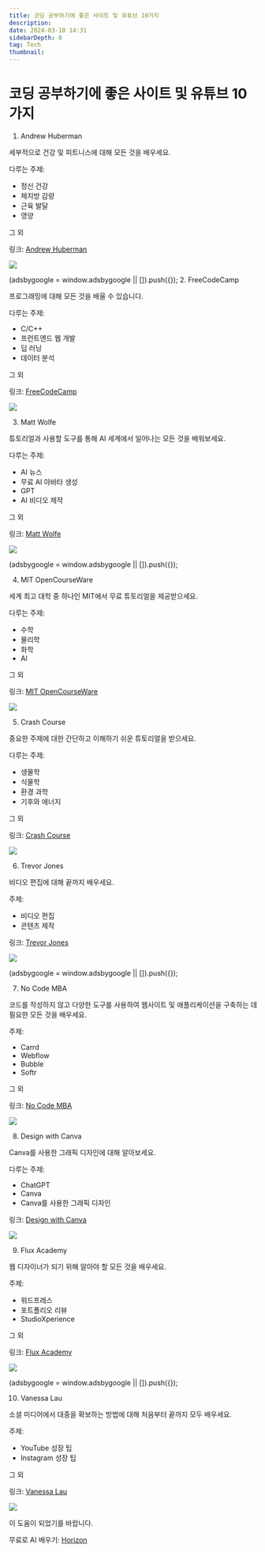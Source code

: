 ```yaml
---
title: 코딩 공부하기에 좋은 사이트 및 유튜브 10가지
description:
date: 2024-03-10 14:31
sidebarDepth: 0
tag: Tech
thumbnail:
---
```


# 코딩 공부하기에 좋은 사이트 및 유튜브 10가지

1. Andrew Huberman

세부적으로 건강 및 피트니스에 대해 모든 것을 배우세요.

다루는 주제:

- 정신 건강
- 체지방 감량
- 근육 발달
- 영양

그 외

링크: [Andrew Huberman](https://www.youtube.com/@hubermanlab/)

<img src="./img/10-YouTube-Channels-To-Learn-Anything-Online_0.png" />

<!-- ui-log 수평형 -->

<ins class="adsbygoogle"
     style="display:block"
     data-ad-client="ca-pub-4877378276818686"
     data-ad-slot="9743150776"
     data-ad-format="auto"
     data-full-width-responsive="true"></ins>
<component is="script">
(adsbygoogle = window.adsbygoogle || []).push({});
</component> 2. FreeCodeCamp

프로그래밍에 대해 모든 것을 배울 수 있습니다.

다루는 주제:

- C/C++
- 프런트엔드 웹 개발
- 딥 러닝
- 데이터 분석

그 외

링크: [FreeCodeCamp](https://www.youtube.com/@freecodecamp/)

<img src="./img/10-YouTube-Channels-To-Learn-Anything-Online_1.png" />

3. Matt Wolfe

튜토리얼과 사용할 도구를 통해 AI 세계에서 일어나는 모든 것을 배워보세요.

다루는 주제:

- AI 뉴스
- 무료 AI 아바타 생성
- GPT
- AI 비디오 제작

그 외

링크: [Matt Wolfe](https://www.youtube.com/@mreflow/)

<img src="./img/10-YouTube-Channels-To-Learn-Anything-Online_2.png" />

<!-- ui-log 수평형 -->

<ins class="adsbygoogle"
     style="display:block"
     data-ad-client="ca-pub-4877378276818686"
     data-ad-slot="9743150776"
     data-ad-format="auto"
     data-full-width-responsive="true"></ins>
<component is="script">
(adsbygoogle = window.adsbygoogle || []).push({});
</component>

4. MIT OpenCourseWare

세계 최고 대학 중 하나인 MIT에서 무료 튜토리얼을 제공받으세요.

다루는 주제:

- 수학
- 물리학
- 화학
- AI

그 외

링크: [MIT OpenCourseWare](https://www.youtube.com/@mitocw/)

<img src="./img/10-YouTube-Channels-To-Learn-Anything-Online_3.png" />

5. Crash Course

중요한 주제에 대한 간단하고 이해하기 쉬운 튜토리얼을 받으세요.

다루는 주제:

- 생물학
- 식물학
- 환경 과학
- 기후와 에너지

그 외

링크: [Crash Course](https://www.youtube.com/@crashcourse/)

<img src="./img/10-YouTube-Channels-To-Learn-Anything-Online_4.png" />

6. Trevor Jones

비디오 편집에 대해 끝까지 배우세요.

주제:

- 비디오 편집
- 콘텐츠 제작

링크: [Trevor Jones](https://www.youtube.com/@TrevorJonescreator/)

<img src="./img/10-YouTube-Channels-To-Learn-Anything-Online_5.png" />

<!-- ui-log 수평형 -->

<ins class="adsbygoogle"
     style="display:block"
     data-ad-client="ca-pub-4877378276818686"
     data-ad-slot="9743150776"
     data-ad-format="auto"
     data-full-width-responsive="true"></ins>
<component is="script">
(adsbygoogle = window.adsbygoogle || []).push({});
</component>

7. No Code MBA

코드를 작성하지 않고 다양한 도구를 사용하여 웹사이트 및 애플리케이션을 구축하는 데 필요한 모든 것을 배우세요.

주제:

- Carrd
- Webflow
- Bubble
- Softr

그 외

링크: [No Code MBA](https://www.youtube.com/@nocodemba/)

<img src="./img/10-YouTube-Channels-To-Learn-Anything-Online_6.png" />

8. Design with Canva

Canva를 사용한 그래픽 디자인에 대해 알아보세요.

다루는 주제:

- ChatGPT
- Canva
- Canva를 사용한 그래픽 디자인

링크: [Design with Canva](https://www.youtube.com/@TeamRonDi/)

<img src="./img/10-YouTube-Channels-To-Learn-Anything-Online_7.png" />

9. Flux Academy

웹 디자이너가 되기 위해 알아야 할 모든 것을 배우세요.

주제:

- 워드프레스
- 포트폴리오 리뷰
- StudioXperience

그 외

링크: [Flux Academy](https://www.youtube.com/@FluxAcademy/)

<img src="./img/10-YouTube-Channels-To-Learn-Anything-Online_8.png" />

<!-- ui-log 수평형 -->

<ins class="adsbygoogle"
     style="display:block"
     data-ad-client="ca-pub-4877378276818686"
     data-ad-slot="9743150776"
     data-ad-format="auto"
     data-full-width-responsive="true"></ins>
<component is="script">
(adsbygoogle = window.adsbygoogle || []).push({});
</component>

10. Vanessa Lau

소셜 미디어에서 대중을 확보하는 방법에 대해 처음부터 끝까지 모두 배우세요.

주제:

- YouTube 성장 팁
- Instagram 성장 팁

그 외

링크: [Vanessa Lau](https://www.youtube.com/@VanessaLau/)

<img src="./img/10-YouTube-Channels-To-Learn-Anything-Online_9.png" />

이 도움이 되었기를 바랍니다.

무료로 AI 배우기: [Horizon](https://www.joinhorizon.ai/)
